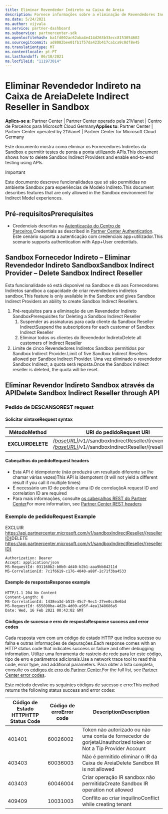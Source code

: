 ```yaml
---
title: Eliminar Revendedor Indireto na Caixa de Areia
description: Fornece informações sobre a eliminação de Revendedores Indiretos da Caixa de Areia e a capacitação de testes de ponta a ponta utilizando APIs.
ms.date: 5/24/2021
ms.author: vijvala
ms.service: partner-dashboard
ms.subservice: partnercenter-sdk
ms.openlocfilehash: ba1fd002ac62aba4e414d263b33ecc8153054602
ms.sourcegitcommit: ad8082bee01fb1f57da423b417ca1ca9c0df8e45
ms.translationtype: MT
ms.contentlocale: pt-PT
ms.lasthandoff: 06/10/2021
ms.locfileid: "111973014"
---
```

# <a name="delete-indirect-reseller-in-sandbox"></a><span data-ttu-id="6dbe5-103">Eliminar Revendedor Indireto na Caixa de Areia</span><span class="sxs-lookup"><span data-stu-id="6dbe5-103">Delete Indirect Reseller in Sandbox</span></span>

<span data-ttu-id="6dbe5-104">**Aplica-se a**: Partner Center | Partner Center operado pela 21Vianet | Centro de Parceiros para Microsoft Cloud Germany</span><span class="sxs-lookup"><span data-stu-id="6dbe5-104">**Applies to**: Partner Center | Partner Center operated by 21Vianet | Partner Center for Microsoft Cloud Germany</span></span>

<span data-ttu-id="6dbe5-105">Este documento mostra como eliminar os Fornecedores Indiretos da Sandbox e permitir testes de ponta a ponta utilizando APIs.</span><span class="sxs-lookup"><span data-stu-id="6dbe5-105">This document shows how to delete Sandbox Indirect Providers and enable end-to-end testing using APIs.</span></span>

> [!Important]
> <span data-ttu-id="6dbe5-106">Este documento descreve funcionalidades que só são permitidas no ambiente Sandbox para experiências de Modelo Indireto.</span><span class="sxs-lookup"><span data-stu-id="6dbe5-106">This document describes features that are only allowed in the Sandbox environment for Indirect Model experiences.</span></span>

## <a name="prerequisites"></a><span data-ttu-id="6dbe5-107">Pré-requisitos</span><span class="sxs-lookup"><span data-stu-id="6dbe5-107">Prerequisites</span></span>

- <span data-ttu-id="6dbe5-108">Credenciais descritas na [Autenticação do Centro de Parceiros.](partner-center-authentication.md)</span><span class="sxs-lookup"><span data-stu-id="6dbe5-108">Credentials as described in [Partner Center Authentication](partner-center-authentication.md).</span></span> <span data-ttu-id="6dbe5-109">Este cenário suporta a autenticação com credenciais app+utilizador.</span><span class="sxs-lookup"><span data-stu-id="6dbe5-109">This scenario supports authentication with App+User credentials.</span></span>

## <a name="sandbox-indirect-provider--delete-sandbox-indirect-reseller"></a><span data-ttu-id="6dbe5-110">Sandbox Fornecedor Indireto – Eliminar Revendedor Indireto Sandbox</span><span class="sxs-lookup"><span data-stu-id="6dbe5-110">Sandbox Indirect Provider – Delete Sandbox Indirect Reseller</span></span> 

<span data-ttu-id="6dbe5-111">Esta funcionalidade só está disponível na Sandbox e dá aos Fornecedores Indiretos sandbox a capacidade de criar revendedores indiretos sandbox.</span><span class="sxs-lookup"><span data-stu-id="6dbe5-111">This feature is only available in the Sandbox and gives Sandbox Indirect Providers an ability to create Sandbox Indirect Resellers.</span></span>

1. <span data-ttu-id="6dbe5-112">Pré-requisitos para a eliminação de um Revendedor Indireto Sandbox</span><span class="sxs-lookup"><span data-stu-id="6dbe5-112">Prerequisites for Deleting a Sandbox Indirect Reseller</span></span>
    1. <span data-ttu-id="6dbe5-113">Suspender as assinaturas para cada cliente da Sandbox Reseller Indirect</span><span class="sxs-lookup"><span data-stu-id="6dbe5-113">Suspend the subscriptions for each customer of Sandbox Indirect Reseller</span></span>
    2. <span data-ttu-id="6dbe5-114">Eliminar todos os clientes do Revendedor Indireto</span><span class="sxs-lookup"><span data-stu-id="6dbe5-114">Delete all customers of Indirect Reseller</span></span>
2. <span data-ttu-id="6dbe5-115">Limite de cinco Revendedores Indiretos Sandbox permitidos por Sandbox Indirect Provider.</span><span class="sxs-lookup"><span data-stu-id="6dbe5-115">Limit of five Sandbox Indirect Resellers allowed per Sandbox Indirect Provider.</span></span> <span data-ttu-id="6dbe5-116">Uma vez eliminado o revendedor Sandbox Indirect, a quota será reposta.</span><span class="sxs-lookup"><span data-stu-id="6dbe5-116">Once the Sandbox Indirect reseller is deleted, the quota will be reset.</span></span>

## <a name="delete-sandbox-indirect-reseller-through-api"></a><span data-ttu-id="6dbe5-117">Eliminar Revendor Indireto Sandbox através da API</span><span class="sxs-lookup"><span data-stu-id="6dbe5-117">Delete Sandbox Indirect Reseller through API</span></span>

### <a name="rest-request"></a><span data-ttu-id="6dbe5-118">Pedido de DESCANSO</span><span class="sxs-lookup"><span data-stu-id="6dbe5-118">REST request</span></span>

#### <a name="request-syntax"></a><span data-ttu-id="6dbe5-119">Solicitar sintaxe</span><span class="sxs-lookup"><span data-stu-id="6dbe5-119">Request syntax</span></span>

| <span data-ttu-id="6dbe5-120">Método</span><span class="sxs-lookup"><span data-stu-id="6dbe5-120">Method</span></span> | <span data-ttu-id="6dbe5-121">URI do pedido</span><span class="sxs-lookup"><span data-stu-id="6dbe5-121">Request URI</span></span>                                                                             |
|------------|-------------------------------------------------------------------------------------|
| <span data-ttu-id="6dbe5-122">**EXCLUIR**</span><span class="sxs-lookup"><span data-stu-id="6dbe5-122">**DELETE**</span></span> | <span data-ttu-id="6dbe5-123">[*{baseURL}*](partner-center-rest-urls.md)/v1//sandboxIndirectReseller/{revendedorD}</span><span class="sxs-lookup"><span data-stu-id="6dbe5-123">[*{baseURL}*](partner-center-rest-urls.md)/v1//sandboxIndirectReseller/{resellerId}</span></span> |

#### <a name="request-headers"></a><span data-ttu-id="6dbe5-124">Cabeçalhos do pedido</span><span class="sxs-lookup"><span data-stu-id="6dbe5-124">Request headers</span></span>

- <span data-ttu-id="6dbe5-125">Esta API é idempotente (não produzirá um resultado diferente se lhe chamar várias vezes)</span><span class="sxs-lookup"><span data-stu-id="6dbe5-125">This API is idempotent (it will not yield a different result if you call it multiple times)</span></span>
- <span data-ttu-id="6dbe5-126">É necessário um ID de pedido e uma iD de correlação</span><span class="sxs-lookup"><span data-stu-id="6dbe5-126">A request ID and correlation ID are required</span></span>
- <span data-ttu-id="6dbe5-127">Para mais informações, consulte [os cabeçalhos REST do Partner Center](headers.md)</span><span class="sxs-lookup"><span data-stu-id="6dbe5-127">For more information, see [Partner Center REST headers](headers.md)</span></span>

### <a name="request-example"></a><span data-ttu-id="6dbe5-128">Exemplo de pedido</span><span class="sxs-lookup"><span data-stu-id="6dbe5-128">Request Example</span></span>

<span data-ttu-id="6dbe5-129">EXCLUIR https://api.partnercenter.microsoft.com/v1/sandboxIndirectReseller/{resellerID}</span><span class="sxs-lookup"><span data-stu-id="6dbe5-129">DELETE https://api.partnercenter.microsoft.com/v1/sandboxIndirectReseller/{resellerID}</span></span>

```http
Authorization: Bearer
Accept: application/json
MS-RequestId: 031160b2-b0b0-4d40-b2b1-aaa9bb84211d
MS-CorrelationId: 7c1f6619-c176-4040-a88f-2c71f3ba4533
```

####  <a name="response-example"></a><span data-ttu-id="6dbe5-130">Exemplo de resposta</span><span class="sxs-lookup"><span data-stu-id="6dbe5-130">Response example</span></span>

```http
HTTP/1.1 204 No Content
Content-Length: 0
MS-CorrelationId: 1438ea3d-b515-45c7-9ec1-27ee0cc8e6bd
MS-RequestId: 655890ba-4d2b-4d09-a95f-4ea1348686a5
Date: Wed, 16 Feb 2021 00:43:02 GMT
```

#### <a name="response-success-and-error-codes"></a><span data-ttu-id="6dbe5-131">Códigos de sucesso e erro de resposta</span><span class="sxs-lookup"><span data-stu-id="6dbe5-131">Response success and error codes</span></span>

<span data-ttu-id="6dbe5-132">Cada resposta vem com um código de estado HTTP que indica sucesso ou falha e outras informações de depurações.</span><span class="sxs-lookup"><span data-stu-id="6dbe5-132">Each response comes with an HTTP status code that indicates success or failure and other debugging information.</span></span> <span data-ttu-id="6dbe5-133">Utilize uma ferramenta de rastreio de rede para ler este código, tipo de erro e parâmetros adicionais.</span><span class="sxs-lookup"><span data-stu-id="6dbe5-133">Use a network trace tool to read this code, error type, and additional parameters.</span></span> <span data-ttu-id="6dbe5-134">Para obter a lista completa, consulte os [códigos de erro do Partner Center](error-codes.md).</span><span class="sxs-lookup"><span data-stu-id="6dbe5-134">For the full list, see [Partner Center error codes](error-codes.md).</span></span>

<span data-ttu-id="6dbe5-135">Este método devolve os seguintes códigos de sucesso e erro:</span><span class="sxs-lookup"><span data-stu-id="6dbe5-135">This method returns the following status success and error codes:</span></span>

| <span data-ttu-id="6dbe5-136">Código de Estado HTTP</span><span class="sxs-lookup"><span data-stu-id="6dbe5-136">HTTP Status Code</span></span>                     | <span data-ttu-id="6dbe5-137">Código de erro</span><span class="sxs-lookup"><span data-stu-id="6dbe5-137">Error code</span></span>     | <span data-ttu-id="6dbe5-138">Description</span><span class="sxs-lookup"><span data-stu-id="6dbe5-138">Description</span></span>                                      |
|--------------------------------------|----------------|--------------------------------------------------|
| <span data-ttu-id="6dbe5-139">401</span><span class="sxs-lookup"><span data-stu-id="6dbe5-139">401</span></span>                                  | <span data-ttu-id="6dbe5-140">6002</span><span class="sxs-lookup"><span data-stu-id="6dbe5-140">6002</span></span>           | <span data-ttu-id="6dbe5-141">Token não autorizado ou não uma conta de fornecedor de gorjeta</span><span class="sxs-lookup"><span data-stu-id="6dbe5-141">Unauthorized token or Not a Tip Provider Account</span></span> |
| <span data-ttu-id="6dbe5-142">403</span><span class="sxs-lookup"><span data-stu-id="6dbe5-142">403</span></span>                                  | <span data-ttu-id="6dbe5-143">6003</span><span class="sxs-lookup"><span data-stu-id="6dbe5-143">6003</span></span>           | <span data-ttu-id="6dbe5-144">Não é permitido eliminar o IR da Caixa de Areia</span><span class="sxs-lookup"><span data-stu-id="6dbe5-144">Delete Sandbox IR is not allowed</span></span>                 |
| <span data-ttu-id="6dbe5-145">403</span><span class="sxs-lookup"><span data-stu-id="6dbe5-145">403</span></span>                                  | <span data-ttu-id="6dbe5-146">6004</span><span class="sxs-lookup"><span data-stu-id="6dbe5-146">6004</span></span>           | <span data-ttu-id="6dbe5-147">Criar operação IR sandbox não permitida</span><span class="sxs-lookup"><span data-stu-id="6dbe5-147">Create Sandbox IR operation not allowed</span></span>          |
| <span data-ttu-id="6dbe5-148">409</span><span class="sxs-lookup"><span data-stu-id="6dbe5-148">409</span></span>                                  | <span data-ttu-id="6dbe5-149">1003</span><span class="sxs-lookup"><span data-stu-id="6dbe5-149">1003</span></span>           | <span data-ttu-id="6dbe5-150">Conflito ao criar inquilino</span><span class="sxs-lookup"><span data-stu-id="6dbe5-150">Conflict while creating tenant</span></span>                   |
